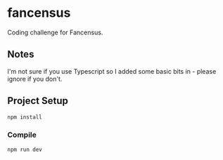 # fancensus

Coding challenge for Fancensus.

## Notes

I'm not sure if you use Typescript so I added some basic bits in - please ignore if you don't.


## Project Setup

```sh
npm install
```

### Compile

```sh
npm run dev
```